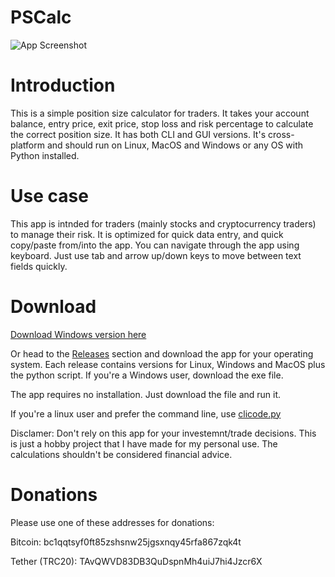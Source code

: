 # PSCalc
![App Screenshot](https://github.com/mfat/qtpositioncalc/blob/7627e2240d0c98552544be7d7dfaf4bc289540ec/App-Screenshot%20.png)

# Introduction
This is a simple position size calculator for traders.
It takes your account balance, entry price, exit price, stop loss and risk percentage to calculate the correct position size. 
It has both CLI and GUI versions. It's cross-platform and should run on Linux, MacOS and Windows or any OS with Python installed.

# Use case
This app is intnded for traders (mainly stocks and cryptocurrency traders) to manage their risk. It is optimized for quick data entry, and quick copy/paste from/into the app. You can navigate through the app using keyboard. Just use tab and arrow up/down keys to move between text fields quickly.

# Download

[Download Windows version here](https://github.com/mfat/PSCalc/releases/latest/download/PSCalc.exe)

Or head to the [Releases](https://github.com/mfat/PSCalc/releases) section and download the app for your operating system. Each release contains versions for Linux, Windows and MacOS plus the python script. If you're a Windows user, download the exe file.

The app requires no installation. Just download the file and run it.

If you're a linux user and prefer the command line, use [clicode.py](https://github.com/mfat/qtpositioncalc/blob/d75463edb18367559855df60f10d897009265b78/clicode.py)

Disclamer: Don't rely on this app for your investemnt/trade decisions. This is just a hobby project that I have made for my personal use. The calculations shouldn't be considered financial advice. 



# Donations
Please use one of these addresses for donations:

Bitcoin: bc1qqtsyf0ft85zshsnw25jgsxnqy45rfa867zqk4t

Tether (TRC20): TAvQWVD83DB3QuDspnMh4uiJ7hi4Jzcr6X

